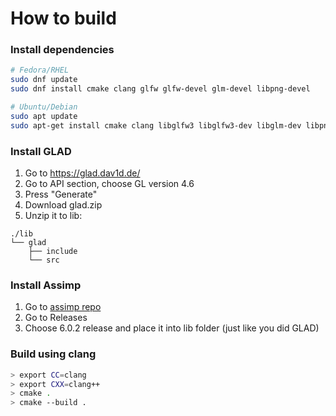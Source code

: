 # How to build

### Install dependencies

```bash
# Fedora/RHEL
sudo dnf update
sudo dnf install cmake clang glfw glfw-devel glm-devel libpng-devel

# Ubuntu/Debian
sudo apt update
sudo apt-get install cmake clang libglfw3 libglfw3-dev libglm-dev libpng-dev 
```

### Install GLAD

1. Go to https://glad.dav1d.de/
2. Go to API section, choose GL version 4.6
3. Press "Generate"
4. Download glad.zip 
5. Unzip it to lib:

```
./lib
└── glad
    ├── include
    └── src
```

### Install Assimp

1. Go to [assimp repo](https://github.com/assimp/assimp)
2. Go to Releases
3. Choose 6.0.2 release and place it into lib folder (just like you did GLAD)

### Build using clang

```bash
> export CC=clang
> export CXX=clang++
> cmake .
> cmake --build .
```
